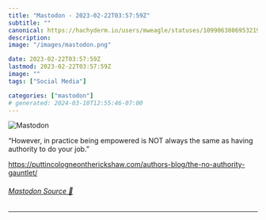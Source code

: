 ```yaml
---
title: "Mastodon - 2023-02-22T03:57:59Z"
subtitle: ""
canonical: https://hachyderm.io/users/mweagle/statuses/109906380695321907
description:
image: "/images/mastodon.png"

date: 2023-02-22T03:57:59Z
lastmod: 2023-02-22T03:57:59Z
image: ""
tags: ["Social Media"]

categories: ["mastodon"]
# generated: 2024-03-10T12:55:46-07:00
---
```

![Mastodon](/images/mastodon.png)

<p>“However, in practice being empowered is NOT always the same as having authority to do your job.”</p><p><a href="https://puttincologneontherickshaw.com/authors-blog/the-no-authority-gauntlet/" target="_blank" rel="nofollow noopener noreferrer" translate="no"><span class="invisible">https://</span><span class="ellipsis">puttincologneontherickshaw.com</span><span class="invisible">/authors-blog/the-no-authority-gauntlet/</span></a></p>


###### [Mastodon Source 🐘](https://hachyderm.io/@mweagle/109906380695321907)

___
